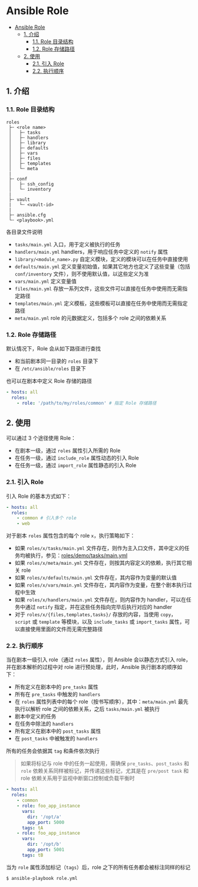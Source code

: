# Ansible Role

- [Ansible Role](#ansible-role)
  - [1. 介绍](#1-介绍)
    - [1.1. Role 目录结构](#11-role-目录结构)
    - [1.2. Role 存储路径](#12-role-存储路径)
  - [2. 使用](#2-使用)
    - [2.1. 引入 Role](#21-引入-role)
    - [2.2. 执行顺序](#22-执行顺序)

## 1. 介绍

### 1.1. Role 目录结构

```plain
roles
 ├╌ <role name>
 │   ├╌ tasks
 │   ├╌ handlers
 │   ├╌ library
 │   ├╌ defaults
 │   ├╌ vars
 │   ├╌ files
 │   ├╌ templates
 │   └╌ meta
 |
 ├╌ conf
 │   ├╌ ssh_config
 │   └╌ inventory
 |
 ├╌ vault
 |   └╌ <vault-id>
 |
 ├╌ ansible.cfg
 └╌ <playbook>.yml
```

各目录文件说明

- `tasks/main.yml` 入口，用于定义被执行的任务
- `handlers/main.yml` handlers，用于响应任务中定义的 `notify` 属性
- `library/<module_name>.py` 自定义模块，定义的模块可以在任务中直接使用
- `defaults/main.yml` 定义变量初始值，如果其它地方也定义了这些变量（包括 `conf/inventory` 文件），则不使用默认值，以这些定义为准
- `vars/main.yml` 定义变量值
- `files/main.yml` 存放一系列文件，这些文件可以直接在任务中使用而无需指定路径
- `templates/main.yml` 定义模板，这些模板可以直接在任务中使用而无需指定路径
- `meta/main.yml` role 的元数据定义，包括多个 role 之间的依赖关系

### 1.2. Role 存储路径

默认情况下，Role 会从如下路径进行查找

- 和当前剧本同一目录的 `roles` 目录下
- 在 `/etc/ansible/roles` 目录下

也可以在剧本中定义 Role 存储的路径

```yml
- hosts: all
  roles:
    - role: '/path/to/my/roles/common' # 指定 Role 存储路径
```

## 2. 使用

可以通过 3 个途径使用 Role：

- 在剧本一级，通过 `roles` 属性引入所需的 Role
- 在任务一级，通过 `include_role` 属性动态的引入 Role
- 在任务一级，通过 `import_role` 属性静态的引入 Role

### 2.1. 引入 Role

引入 Role 的基本方式如下：

```yml
- hosts: all
  roles:
    - common # 引入多个 role
    - web
```

对于剧本 `roles` 属性包含的每个 role `x`，执行策略如下：

- 如果 `roles/x/tasks/main.yml` 文件存在，则作为主入口文件，其中定义的任务均被执行，参见：[roles/demo/tasks/main.yml](./roles/demo/tasks/main.yml)
- 如果 `roles/x/meta/main.yml` 文件存在，则按其内容定义的依赖，执行其它相关 role
- 如果 `roles/x/defaults/main.yml` 文件存在，其内容作为变量的默认值
- 如果 `roles/x/vars/main.yml` 文件存在，其内容作为变量，在整个剧本执行过程中生效
- 如果 `roles/x/handlers/main.yml` 文件存在，则内容作为 handler，可以在任务中通过 `notify` 指定，并在这些任务指向完毕后执行对应的 handler
- 对于 `roles/x/{files,templates,tasks}/` 存放的内容，当使用 `copy`，`script` 或 `template` 等模块，以及 `include_tasks` 或 `import_tasks` 属性，可以直接使用里面的文件而无需完整路径

### 2.2. 执行顺序

当在剧本一级引入 role（通过 `roles` 属性），则 Ansible 会以静态方式引入 role，并在剧本解析的过程中对 role 进行预处理，此时，Ansible 执行剧本的顺序如下：

- 所有定义在剧本中的 `pre_tasks` 属性
- 所有在 `pre_tasks` 中触发的 `handlers`
- 在 `roles` 属性列表中的每个 role（按书写顺序），其中：`meta/main.yml` 最先执行以解析 role 之间的依赖关系，之后 `tasks/main.yml` 被执行
- 剧本中定义的任务
- 在任务中除法的 `handlers`
- 所有定义在剧本中的 `post_tasks` 属性
- 在 `post_tasks` 中被触发的 `handlers`

所有的任务会依据其 `tag` 和条件依次执行

> 如果将标记与 role 中的任务一起使用，需确保 `pre_tasks`、`post_tasks` 和 `role` 依赖关系同样被标记，并传递这些标记，尤其是在 `pre/post task` 和 role 依赖关系用于监视中断窗口控制或负载平衡时

```yml
- hosts: all
  roles:
    - common
    - role: foo_app_instance
      vars:
        dir: '/opt/a'
        app_port: 5000
      tags: tA
    - role: foo_app_instance
      vars:
        dir: '/opt/b'
        app_port: 5001
      tags: tB
```

当为 `role` 属性添加标记（`tags`）后，role 之下的所有任务都会被标注同样的标记

```bash
$ ansible-playbook role.yml
```